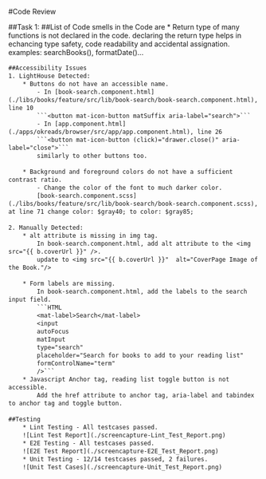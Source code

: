 #Code Review 


##Task 1:
    ##List of Code smells in the Code are 
    * Return type of many functions is not declared in the code. declaring the return type helps in echancing type safety, code readability and accidental assignation. 
        examples: searchBooks(), formatDate()...
    
    
    ##Accessibility Issues
    1. LightHouse Detected:
        * Buttons do not have an accessible name.
            - In [book-search.component.html](./libs/books/feature/src/lib/book-search/book-search.component.html), line 10
            ```<button mat-icon-button matSuffix aria-label="search">```
            - In [app.component.html](./apps/okreads/browser/src/app/app.component.html), line 26
            ```<button mat-icon-button (click)="drawer.close()" aria-label="close">```
            similarly to other buttons too.

        * Background and foreground colors do not have a sufficient contrast ratio.
            - Change the color of the font to much darker color.
            [book-search.component.scss](./libs/books/feature/src/lib/book-search/book-search.component.scss), at line 71 change color: $gray40; to color: $gray85;
    
    2. Manually Detected:
        * alt attribute is missing in img tag.
            In book-search.component.html, add alt attribute to the <img src="{{ b.coverUrl }}" />. 
            update to <img src="{{ b.coverUrl }}"  alt="CoverPage Image of the Book."/>

        * Form labels are missing.
            In book-search.component.html, add the labels to the search input field.
            ```HTML
            <mat-label>Search</mat-label>
            <input
            autoFocus
            matInput
            type="search"
            placeholder="Search for books to add to your reading list"
            formControlName="term"
            />```
        * Javascript Anchor tag, reading list toggle button is not accessible. 
            Add the href attribute to anchor tag, aria-label and tabindex to anchor tag and toggle button.

    ##Testing
        * Lint Testing - All testcases passed.
        ![Lint Test Report](./screencapture-Lint_Test_Report.png)
        * E2E Testing - All testcases passed.
        ![E2E Test Report](./screencapture-E2E_Test_Report.png)
        * Unit Testing - 12/14 testcases passed, 2 failures.
        ![Unit Test Cases](./screencapture-Unit_Test_Report.png)
        

